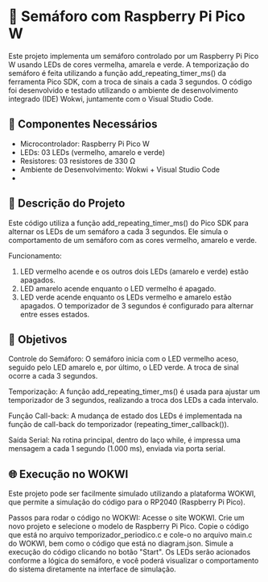 # 🚦 Semáforo com Raspberry Pi Pico W
Este projeto implementa um semáforo controlado por um Raspberry Pi Pico W usando LEDs de cores vermelha, amarela e verde. A temporização do semáforo é feita utilizando a função add_repeating_timer_ms() da ferramenta Pico SDK, com a troca de sinais a cada 3 segundos. O código foi desenvolvido e testado utilizando o ambiente de desenvolvimento integrado (IDE) Wokwi, juntamente com o Visual Studio Code.

## 🔧 Componentes Necessários
- Microcontrolador: Raspberry Pi Pico W
- LEDs: 03 LEDs (vermelho, amarelo e verde)
- Resistores: 03 resistores de 330 Ω
- Ambiente de Desenvolvimento: Wokwi + Visual Studio Code
- 
## 📝 Descrição do Projeto
Este código utiliza a função add_repeating_timer_ms() do Pico SDK para alternar os LEDs de um semáforo a cada 3 segundos. Ele simula o comportamento de um semáforo com as cores vermelho, amarelo e verde.

Funcionamento:
1. LED vermelho acende e os outros dois LEDs (amarelo e verde) estão apagados.
2. LED amarelo acende enquanto o LED vermelho é apagado.
3. LED verde acende enquanto os LEDs vermelho e amarelo estão apagados.
O temporizador de 3 segundos é configurado para alternar entre esses estados.

## 🎯 Objetivos
Controle do Semáforo: O semáforo inicia com o LED vermelho aceso, seguido pelo LED amarelo e, por último, o LED verde. A troca de sinal ocorre a cada 3 segundos.

Temporização: A função add_repeating_timer_ms() é usada para ajustar um temporizador de 3 segundos, realizando a troca dos LEDs a cada intervalo.

Função Call-back: A mudança de estado dos LEDs é implementada na função de call-back do temporizador (repeating_timer_callback()).

Saída Serial: Na rotina principal, dentro do laço while, é impressa uma mensagem a cada 1 segundo (1.000 ms), enviada via porta serial.

## 🌐 Execução no WOKWI
Este projeto pode ser facilmente simulado utilizando a plataforma WOKWI, que permite a simulação do código para o RP2040 (Raspberry Pi Pico).

Passos para rodar o código no WOKWI:
Acesse o site WOKWI.
Crie um novo projeto e selecione o modelo de Raspberry Pi Pico.
Copie o código que está no arquivo temporizador_periodico.c e cole-o no arquivo main.c do WOKWI, bem como o código que está no diagram.json.
Simule a execução do código clicando no botão "Start".
Os LEDs serão acionados conforme a lógica do semáforo, e você poderá visualizar o comportamento do sistema diretamente na interface de simulação.

